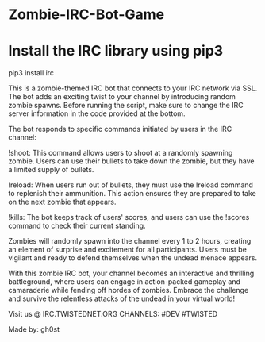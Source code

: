 # Zombie-IRC-Bot-Game

# Install the IRC library using pip3
pip3 install irc

This is a zombie-themed IRC bot that connects to your IRC network via SSL. The bot adds an exciting twist to your channel by introducing random zombie spawns. Before running the script, make sure to change the IRC server information in the code provided at the bottom.

The bot responds to specific commands initiated by users in the IRC channel:

!shoot: This command allows users to shoot at a randomly spawning zombie. Users can use their bullets to take down the zombie, but they have a limited supply of bullets.

!reload: When users run out of bullets, they must use the !reload command to replenish their ammunition. This action ensures they are prepared to take on the next zombie that appears.

!kills: The bot keeps track of users' scores, and users can use the !scores command to check their current standing.

Zombies will randomly spawn into the channel every 1 to 2 hours, creating an element of surprise and excitement for all participants. Users must be vigilant and ready to defend themselves when the undead menace appears.

With this zombie IRC bot, your channel becomes an interactive and thrilling battleground, where users can engage in action-packed gameplay and camaraderie while fending off hordes of zombies. Embrace the challenge and survive the relentless attacks of the undead in your virtual world!

Visit us @ IRC.TWISTEDNET.ORG CHANNELS: #DEV #TWISTED

Made by: gh0st
